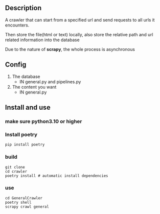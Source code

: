 
## Description

A crawler that can start from a specified url and send requests to all urls it encounters.

Then store the file(html or text) locally, also store the relative path and url related information into the database

Due to the nature of **scrapy**, the whole process is asynchronous

## Config

1. The database
   - IN general.py and pipelines.py
2. The content you want
   - IN general.py

## Install and use

### make sure python3.10 or higher

### Install poetry

```shell
pip install poetry
```

### build

```shell
git clone
cd crawler
poetry install # automatic install dependencies
```

### use

```shell
cd GeneralCrawler
poetry shell
scrapy crawl general
```

